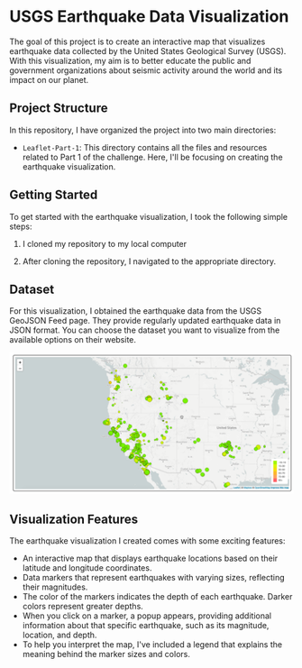 # USGS Earthquake Data Visualization

The goal of this project is to create an interactive map that visualizes earthquake data collected by the United States Geological Survey (USGS). With this visualization, my aim is to better educate the public and government organizations about seismic activity around the world and its impact on our planet.

## Project Structure

In this repository, I have organized the project into two main directories:

- `Leaflet-Part-1`: This directory contains all the files and resources related to Part 1 of the challenge. Here, I'll be focusing on creating the earthquake visualization.

## Getting Started

To get started with the earthquake visualization, I took the following simple steps:

1. I cloned my repository to my local computer

2. After cloning the repository, I navigated to the appropriate directory.

## Dataset

For this visualization, I obtained the earthquake data from the USGS GeoJSON Feed page. They provide regularly updated earthquake data in JSON format. You can choose the dataset you want to visualize from the available options on their website.

![Output map sample](static/images/map.png)

## Visualization Features

The earthquake visualization I created comes with some exciting features:

- An interactive map that displays earthquake locations based on their latitude and longitude coordinates.
- Data markers that represent earthquakes with varying sizes, reflecting their magnitudes.
- The color of the markers indicates the depth of each earthquake. Darker colors represent greater depths.
- When you click on a marker, a popup appears, providing additional information about that specific earthquake, such as its magnitude, location, and depth.
- To help you interpret the map, I've included a legend that explains the meaning behind the marker sizes and colors.
